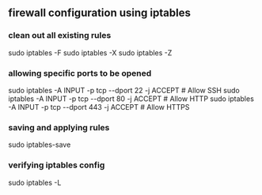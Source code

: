## firewall configuration using iptables

### clean out all existing rules

sudo iptables -F
sudo iptables -X
sudo iptables -Z

### allowing specific ports to be opened

sudo iptables -A INPUT -p tcp --dport 22 -j ACCEPT # Allow SSH
sudo iptables -A INPUT -p tcp --dport 80 -j ACCEPT # Allow HTTP
sudo iptables -A INPUT -p tcp --dport 443 -j ACCEPT # Allow HTTPS

### saving and applying rules

sudo iptables-save

### verifying iptables config

sudo iptables -L
